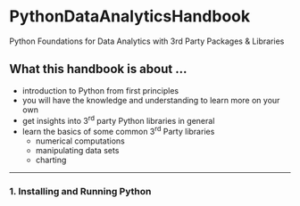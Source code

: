 # PythonDataAnalyticsHandbook
Python Foundations for Data Analytics with 3rd Party Packages &amp; Libraries  

## What this handbook is about ...
* introduction to Python from first principles
* you will have the knowledge and understanding to learn more on your own
* get insights into 3<sup>rd</sup> party Python libraries in general
* learn the basics of some common 3<sup>rd</sup> Party libraries
    * numerical computations
    * manipulating data sets
    * charting
---
### 1. Installing and Running Python